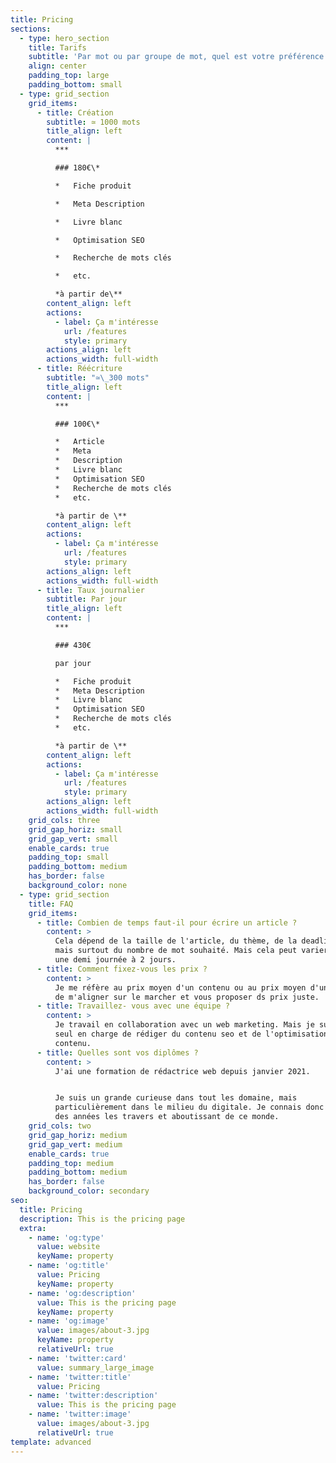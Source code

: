 ```yaml
---
title: Pricing
sections:
  - type: hero_section
    title: Tarifs
    subtitle: 'Par mot ou par groupe de mot, quel est votre préférence ?'
    align: center
    padding_top: large
    padding_bottom: small
  - type: grid_section
    grid_items:
      - title: Création
        subtitle: ≃ 1000 mots
        title_align: left
        content: |
          ***

          ### 180€\*

          *   Fiche produit

          *   Meta Description

          *   Livre blanc

          *   Optimisation SEO

          *   Recherche de mots clés

          *   etc.

          *à partir de\**
        content_align: left
        actions:
          - label: Ça m'intéresse
            url: /features
            style: primary
        actions_align: left
        actions_width: full-width
      - title: Réécriture
        subtitle: "≃\_300 mots"
        title_align: left
        content: |
          ***

          ### 100€\*

          *   Article
          *   Meta
          *   Description
          *   Livre blanc
          *   Optimisation SEO
          *   Recherche de mots clés
          *   etc.

          *à partir de \**
        content_align: left
        actions:
          - label: Ça m'intéresse
            url: /features
            style: primary
        actions_align: left
        actions_width: full-width
      - title: Taux journalier
        subtitle: Par jour
        title_align: left
        content: |
          ***

          ### 430€

          par jour

          *   Fiche produit
          *   Meta Description
          *   Livre blanc
          *   Optimisation SEO
          *   Recherche de mots clés
          *   etc.

          *à partir de \**
        content_align: left
        actions:
          - label: Ça m'intéresse
            url: /features
            style: primary
        actions_align: left
        actions_width: full-width
    grid_cols: three
    grid_gap_horiz: small
    grid_gap_vert: small
    enable_cards: true
    padding_top: small
    padding_bottom: medium
    has_border: false
    background_color: none
  - type: grid_section
    title: FAQ
    grid_items:
      - title: Combien de temps faut-il pour écrire un article ?
        content: >
          Cela dépend de la taille de l'article, du thème, de la deadline aussi
          mais surtout du nombre de mot souhaité. Mais cela peut varier entre
          une demi journée à 2 jours.
      - title: Comment fixez-vous les prix ?
        content: >
          Je me réfère au prix moyen d'un contenu ou au prix moyen d'un mot afin
          de m'aligner sur le marcher et vous proposer ds prix juste.
      - title: Travaillez- vous avec une équipe ?
        content: >
          Je travail en collaboration avec un web marketing. Mais je suis la
          seul en charge de rédiger du contenu seo et de l'optimisation de ce
          contenu.
      - title: Quelles sont vos diplômes ?
        content: >
          J'ai une formation de rédactrice web depuis janvier 2021.


          Je suis un grande curieuse dans tout les domaine, mais
          particulièrement dans le milieu du digitale. Je connais donc depuis
          des années les travers et aboutissant de ce monde.
    grid_cols: two
    grid_gap_horiz: medium
    grid_gap_vert: medium
    enable_cards: true
    padding_top: medium
    padding_bottom: medium
    has_border: false
    background_color: secondary
seo:
  title: Pricing
  description: This is the pricing page
  extra:
    - name: 'og:type'
      value: website
      keyName: property
    - name: 'og:title'
      value: Pricing
      keyName: property
    - name: 'og:description'
      value: This is the pricing page
      keyName: property
    - name: 'og:image'
      value: images/about-3.jpg
      keyName: property
      relativeUrl: true
    - name: 'twitter:card'
      value: summary_large_image
    - name: 'twitter:title'
      value: Pricing
    - name: 'twitter:description'
      value: This is the pricing page
    - name: 'twitter:image'
      value: images/about-3.jpg
      relativeUrl: true
template: advanced
---
```

